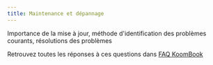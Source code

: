 ```yaml
---
title: Maintenance et dépannage
---
```


Importance de la mise à jour, méthode d'identification des problèmes courants, résolutions des problèmes

Retrouvez toutes les réponses à ces questions dans [FAQ KoomBook](http://faq-koombook.doc.bibliosansfrontieres.org/)